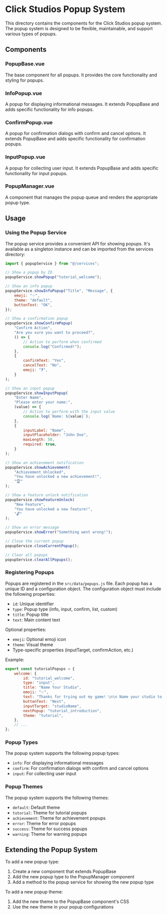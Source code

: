 # Click Studios Popup System

This directory contains the components for the Click Studios popup system. The popup system is designed to be flexible, maintainable, and support various types of popups.

## Components

### PopupBase.vue

The base component for all popups. It provides the core functionality and styling for popups.

### InfoPopup.vue

A popup for displaying informational messages. It extends PopupBase and adds specific functionality for info popups.

### ConfirmPopup.vue

A popup for confirmation dialogs with confirm and cancel options. It extends PopupBase and adds specific functionality for confirmation popups.

### InputPopup.vue

A popup for collecting user input. It extends PopupBase and adds specific functionality for input popups.

### PopupManager.vue

A component that manages the popup queue and renders the appropriate popup type.

## Usage

### Using the Popup Service

The popup service provides a convenient API for showing popups. It's available as a singleton instance and can be imported from the services directory:

```javascript
import { popupService } from "@/services";

// Show a popup by ID
popupService.showPopup("tutorial_welcome");

// Show an info popup
popupService.showInfoPopup("Title", "Message", {
	emoji: "✨",
	theme: "default",
	buttonText: "OK",
});

// Show a confirmation popup
popupService.showConfirmPopup(
	"Confirm Action",
	"Are you sure you want to proceed?",
	() => {
		// Action to perform when confirmed
		console.log("Confirmed!");
	},
	{
		confirmText: "Yes",
		cancelText: "No",
		emoji: "❓",
	}
);

// Show an input popup
popupService.showInputPopup(
	"Enter Name",
	"Please enter your name:",
	(value) => {
		// Action to perform with the input value
		console.log(`Name: ${value}`);
	},
	{
		inputLabel: "Name",
		inputPlaceholder: "John Doe",
		maxLength: 50,
		required: true,
	}
);

// Show an achievement notification
popupService.showAchievement(
	"Achievement Unlocked",
	"You have unlocked a new achievement!",
	"🏆"
);

// Show a feature unlock notification
popupService.showFeatureUnlock(
	"New Feature",
	"You have unlocked a new feature!",
	"🔓"
);

// Show an error message
popupService.showError("Something went wrong!");

// Close the current popup
popupService.closeCurrentPopup();

// Clear all popups
popupService.clearAllPopups();
```

### Registering Popups

Popups are registered in the `src/data/popups.js` file. Each popup has a unique ID and a configuration object. The configuration object must include the following properties:

- `id`: Unique identifier
- `type`: Popup type (info, input, confirm, list, custom)
- `title`: Popup title
- `text`: Main content text

Optional properties:

- `emoji`: Optional emoji icon
- `theme`: Visual theme
- Type-specific properties (inputTarget, confirmAction, etc.)

Example:

```javascript
export const tutorialPopups = {
	welcome: {
		id: "tutorial_welcome",
		type: "input",
		title: "Name Your Studio",
		emoji: "✨",
		text: "Thanks for trying out my game! \n\n Name your studio to begin:",
		buttonText: "Next",
		inputTarget: "studioName",
		nextPopup: "tutorial_introduction",
		theme: "tutorial",
	},
	// ...
};
```

### Popup Types

The popup system supports the following popup types:

- `info`: For displaying informational messages
- `confirm`: For confirmation dialogs with confirm and cancel options
- `input`: For collecting user input

### Popup Themes

The popup system supports the following themes:

- `default`: Default theme
- `tutorial`: Theme for tutorial popups
- `achievement`: Theme for achievement popups
- `error`: Theme for error popups
- `success`: Theme for success popups
- `warning`: Theme for warning popups

## Extending the Popup System

To add a new popup type:

1. Create a new component that extends PopupBase
2. Add the new popup type to the PopupManager component
3. Add a method to the popup service for showing the new popup type

To add a new popup theme:

1. Add the new theme to the PopupBase component's CSS
2. Use the new theme in your popup configurations
